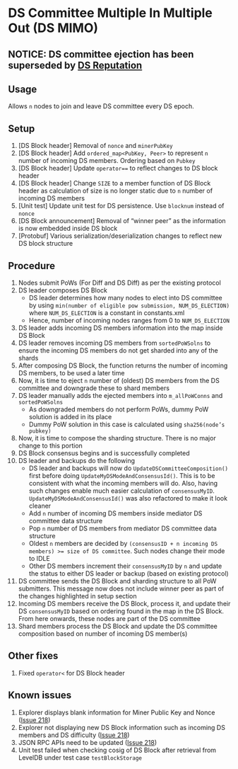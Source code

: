 # DS Committee Multiple In Multiple Out (DS MIMO)

## NOTICE: DS committee ejection has been superseded by [DS Reputation](ds-reputation.md)

## Usage

Allows `n` nodes to join and leave DS committee every DS epoch.

## Setup

1. [DS Block header] Removal of `nonce` and `minerPubKey`
1. [DS Block header] Add `ordered_map<PubKey, Peer>` to represent `n` number of incoming DS members. Ordering based on `Pubkey`
1. [DS Block header] Update `operator==` to reflect changes to DS block header
1. [DS Block header] Change `SIZE` to a member function of DS Block header as calculation of size is no longer static due to `n` number of incoming DS members
1. [Unit test] Update unit test for DS persistence. Use `blocknum` instead of `nonce`
1. [DS Block announcement] Removal of “winner peer” as the information is now embedded inside DS block
1. [Protobuf] Various serialization/deserialization changes to reflect new DS block structure

## Procedure

1. Nodes submit PoWs (For Diff and DS Diff) as per the existing protocol
1. DS leader composes DS Block
   - DS leader determines how many nodes to elect into DS committee by using `min(number of eligible pow submission, NUM_DS_ELECTION)` where `NUM_DS_ELECTION` is a constant in constants.xml
   - Hence, number of incoming nodes ranges from 0 to `NUM_DS_ELECTION`
1. DS leader adds incoming DS members information into the map inside DS Block
1. DS leader removes incoming DS members from `sortedPoWSolns` to ensure the incoming DS members do not get sharded into any of the shards
1. After composing DS Block, the function returns the number of incoming DS members, to be used a later time
1. Now, it is time to eject `n` number of (oldest) DS members from the DS committee and downgrade these to shard members
1. DS leader manually adds the ejected members into `m_allPoWConns` and `sortedPoWSolns`
   - As downgraded members do not perform PoWs, dummy PoW solution is added in its place
   - Dummy PoW solution in this case is calculated using `sha256(node’s pubkey)`
1. Now, it is time to compose the sharding structure. There is no major change to this portion
1. DS Block consensus begins and is successfully completed
1. DS leader and backups do the following
   - DS leader and backups will now do `UpdateDSCommitteeComposition()` first before doing `UpdateMyDSModeAndConsensusId()`. This is to be consistent with what the incoming members will do. Also, having such changes enable much easier calculation of `consensusMyID`. `UpdateMyDSModeAndConsensusId()` was also refactored to make it look cleaner
   - Add `n` number of incoming DS members inside mediator DS committee data structure
   - Pop `n` number of DS members from mediator DS committee data structure
   - Oldest `n` members are decided by `(consensusID + n incoming DS members) >= size of DS committee`. Such nodes change their mode to IDLE
   - Other DS members increment their `consensusMyID` by `n` and update the status to either DS leader or backup (based on existing protocol)
1. DS committee sends the DS Block and sharding structure to all PoW submitters. This message now does not include winner peer as part of the changes highlighted in setup section
1. Incoming DS members receive the DS Block, process it, and update their DS `consensusMyID` based on ordering found in the map in the DS Block. From here onwards, these nodes are part of the DS committee
1. Shard members process the DS Block and update the DS committee composition based on number of incoming DS member(s)

## Other fixes

1. Fixed `operator<` for DS Block header

## Known issues

1. Explorer displays blank information for Miner Public Key and Nonce ([Issue 218](https://github.com/Zilliqa/Issues/issues/218))
1. Explorer not displaying new DS Block information such as incoming DS members and DS difficulty ([Issue 218](https://github.com/Zilliqa/Issues/issues/218))
1. JSON RPC APIs need to be updated ([Issue 218](https://github.com/Zilliqa/Issues/issues/218))
1. Unit test failed when checking cosig of DS Block after retrieval from LevelDB under test case `testBlockStorage`
